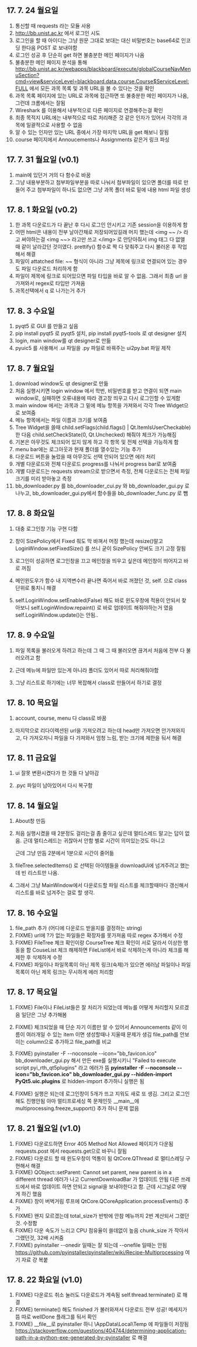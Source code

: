 ## 17\. 7. 24 월요일

1. 통신할 때 requests 라는 모듈 사용
2. http://bb.unist.ac.kr 에서 로그인 시도
3. 로그인을 할 때 아이디는 그냥 원문 그대로 보대는 대신 비밀번호는 base64로 인코딩 한다음 POST 로 보내야함
4. 로그인 성공 후 단순히 get 하면 불충분한 메인 페이지가 나옴
5. 불충분한 메인 페이지 분석을 통해 http://bb.unist.ac.kr/webapps/blackboard/execute/globalCourseNavMenuSection?cmd=view&serviceLevel=blackboard.data.course.Course$ServiceLevel:FULL 에서 모든 과목 목록 및 과목 URL을 볼 수 있다는 것을 확인
6. 과목 목록 페이지에 있는 URL로 과목에 접근하면 또 불충분한 메인 페이지가 나옴, 그런데 크롬에서는 잘됨
7. Wireshark 를 이용해서 내부적으로 다른 페이지로 연결해주는걸 확인
8. 최종 목적지 URL에는 내부적으로 따로 처리해준 것 같은 인자가 있어서 각각의 과목에 일괄적으로 사용할 수 없음
9. 알 수 있는 인자만 있는 URL 중에서 가장 마지막 URL을 get 해보니 잘됨
10. course 페이지에서 Annoucements나 Assignments 같은거 링크 파싱

## 17\. 7. 31 월요일 (v0.1)

1. main에 있던거 거의 다 함수로 바꿈
2. 그냥 내용부분하고 첨부파일부분을 따로 나눠서 첨부파일이 있으면 폴더를 따로 만들어 주고 첨부파일이 하나도 없으면 그냥 과목 폴더 바로 밑에 내용 html 파일 생성

## 17\. 8. 1 화요일 (v0.2)

1. 한 과목 다운로드가 다 끝난 후 다시 로그인 안시키고 기존 session을 이용하게 함
2. 어떤 html은 내용이 전부 날아간채로 저장되어있길래 머지 했는데 \<img ~~ /> 라고 써야하는걸 \<img ~~> 라고만 쓰고 \</img> 로 안닫아줘서 img 태그 다 없앨 때 같이 날라갔던 것이였다. prettify() 함수로 짝 다 맞춰주고 다시 불러온 후 작업해서 해결
3. 파일이 attatched file: ~~ 형식이 아니라 그냥 제목에 링크로 연결되어 있는 경우도 파일 다운로드 처리하게 함
4. 파일이 제목에 링크로 되어있으면 파일 타입을 바로 알 수 없음. 그래서 최종 url 을 가져와서 regex로 타입만 가져옴
5. 과목선택에서 q 로 나가는거 추가

## 17\. 8. 3 수요일

1. pyqt5 로 GUI 를 만들고 싶음
2. pip install pyqt5 로 pyqt5 설치, pip install pyqt5-tools 로 qt designer 설치
3. login, main window를 qt designer로 만듦
4. pyuic5 를 사용해서 .ui 파일을 .py 파일로 바꿔주는 ui2py.bat 파일 제작

## 17\. 8. 7 월요일

1. download window도 qt designer로 만듦
2. 처음 실행시키면 login window 에서 학번, 비밀번호를 받고 연결이 되면 main window로, 실패하면 오류내용에 따라 경고창 띄우고 다시 로그인할 수 있게함
3. main window 에서는 과목과 그 밑에 메뉴 항목을 가져와서 각각 Tree Widget으로 보여줌
4. 메뉴 항목에서는 파일 이름과 크기를 보여줌
5. Tree Widget을 쓸때 child.setFlags(child.flags() | Qt.ItemIsUserCheckable) 한 다음 child.setCheckState(0, Qt.Unchecked) 해줘야 체크가 가능해짐
6. 기본은 아무것도 체크되어 있지 않게 하고 각 항목 및 전체 선택을 가능하게 함
7. menu bar에는 로그아웃과 현재 폴더를 열수있는 기능 추가
8. 다운로드 버튼을 눌렀을 때 아무것도 선택 안되어 있으면 에러 처리
9. 개별 다운로드와 전체 다운로드 progress를 나눠서 progress bar로 보여줌
10. 개별 다운로드는 requests stream으로 받으면서 측정, 전체 다운로드는 전체 파일 크기를 미리 받아놓고 측정
11. bb_downloader.py 를 bb_downloader_cui.py 와 bb_downloader_gui.py 로 나누고, bb_downloader_gui.py에서 함수들을 bb_downloader_func.py 로 뺌

## 17\. 8. 8 화요일
1. 대충 로그인창 기능 구현 다함

2. 창이 SizePolicy에서 Fixed 줘도 막 바껴서 머징 했는데 resize()말고 LoginWindow.setFixedSize() 를 쓰니 굳이 SizePolicy 안써도 크기 고정 잘됨

3. 로그인이 성공하면 로그인창을 끄고 메인창을 띄우고 싶은데 메인창이 띄어지고 바로 꺼짐

4. 메인윈도우가 함수 내 지역변수라 끝나면 죽어서 바로 꺼졌던 것, self. 으로 class 단위로 퉁치니 해결

5. self.LoginWindow.setEnabled(False) 해도 바로 윈도우창에 적용이 안되서 찾아보니 self.LoginWindow.repaint() 로 바로 업데이트 해줘야하는거 였음 self.LoginWindow.update()는 안됨..

## 17\. 8. 9 수요일
1. 파일 목록을 불러오게 하려고 하는데 그 때 그 때 불러오면 끊겨서 처음에 전부 다 불러오려고 함

2. 근데 메뉴에 파일만 있는게 아니라 폴더도 있어서 따로 처리해줘야함

3. 그냥 리스트로 하기에는 너무 복잡해서 class로 만들어서 하기로 결정

## 17\. 8. 10 목요일

1. account, course, menu 다 class로 바꿈

2. 마지막으로 리다이렉션된 url을 가져오려고 하는데 head만 가져오면 안가져와지고, 다 가져오자니 파일을 다 가져와서 엄청 느림, 받는 크기에 제한을 둬서 해결 

## 17\. 8. 11 금요일
1. ui 잘못 변환시켰다가 한 것들 다 날아감

2. .pyc 파일이 남아있어서 다시 복구함

## 17\. 8. 14 월요일

1. About창 만듬

2. 처음 실행시켰을 때 2분정도 걸리는걸 좀 줄이고 싶은데 멀티스레드 말고는 답이 없음. 근데 멀티스레드는 귀찮아서 안함 별로 시간이 의미있는것도 아니고

   근데 그냥 만듬 2분에서 1분으로 시간이 줄어듦

3. fileTree.selectedItems() 로 선택된 아이템들을 downloadUi에 넘겨주려고 했는데 빈 리스트만 나옴.

4. 그래서 그냥 MainWindow에서 다운로드할 파일 리스트를 체크할때마다 갱신해서 리스트를 바로 넘겨주는 걸로 할 생각.

## 17\. 8. 16 수요일

1. file_path 추가 (어디에 다운로드 받을지를 결정하는 string)
2. FIXME) url에 ?가 없는 파일들은 확장자를 못가져옴
    따로 regex 추가해서 수정
3. FIXME) FileTree 체크 확인이랑 CourseTree 체크 확인이 서로 달라서 이상한 행동을 함
    CouseList 체크 해제하면 FileList에서 바로 삭제하는게 아니라 체크를 해제한 후 삭제하게 수정
4. FIXME) 파일이나 파일목록이 아닌 제목 링크(숙제)가 있으면 에러남
    파일이나 파일목록이 아닌 제목 링크는 무시하게 에러 처리함

## 17\. 8. 17 목요일

1. FIXME) File이나 FileList들은 잘 처리가 되었는데 메뉴를 어떻게 처리할지 모르겠음
    일단은 그냥 추가해봄

2. FIXME) 체크되었을 때 단순 자기 이름만 알 수 있어서 Announcements 같이 이름이 여러개일 수 있는 item 이면 생성할때나 지울때 문제가 생김
    file_path를 안보이는 column으로 추가하고 file_path를 비교

3. FIXME) pyinstaller -F --noconsole --icon="bb_favicon.ico" bb_downloader_gui.py 해서 만든 exe를 실행시키니 "Failed to execute script pyi_rth_qt5plugins" 라고 에러가 뜸
    **pyinstaller -F --noconsole --icon="bb_favicon.ico" bb_downloader_gui.py --hidden-import PyQt5.uic.plugins** 로 hidden-import 추가하니 실행은 됨

4. FIXME) 실행은 되는데 로그인창이 5개가 뜨고 지워도 새로 또 생김. 그리고 로그인해도 진행안됨 아마 멀티프로세싱 쪽 문제인듯
     \_\_main\__에 multiprocessing.freeze_support() 추가 하니 문제 없음

## 17\. 8. 21 월요일 (v1.0)

1. FIXME) 다운로드하면 Error 405 Method Not Allowed 페이지가 다운됨
    requests.post 에서 requests.get으로 바꾸니 잘됨
2. FIXME) 다운로드 할 때 윈도우창이 먹통이 됨
    QtCore.QThread 로 멀티스레딩 구현해서 해결
3. FIXME) QObject::setParent: Cannot set parent, new parent is in a different thread 에러가 나고 CurrentDownloadBar 가 업데이트 안됨
    다른 쓰레드에서 바로 업데이트 하면 안되고 signal을 보내야한다고 함.
    근데 시그널로 어떻게 하긴 했음
4. FIXME) 창이 버벅거림
    루프에 QtCore.QCoreApplication.processEvents() 추가
5. FIXME) 왠지 모르겠는데 total_size가 반밖에 안참
    메뉴까지 2번 계산되서 그랬던 것. 수정함
6. FIXME) 다운 속도가 느리고 CPU 점유율이 쓸데없이 높음
    chunk_size 가 작아서 그랬던것, 32배 시켜줌
7. FIXME) pyinstaller --onedir 일때는 잘 되는데 --onefile 일때는 안됨
    https://github.com/pyinstaller/pyinstaller/wiki/Recipe-Multiprocessing 여기 자료 걍 복붙

## 17\. 8. 22 화요일 (v1.0)

1. FIXME) 다운로드 취소 눌러도 다운로드가 계속됨
   self.thread.terminate() 로 해결
2. FIXME) terminate() 해도 finished 가 불러와져서 다운로드 전부 성공! 메세지가 뜸
   따로 wellDone 플래그를 둬서 확인
3. FIXME) _\_file__로 pyinstaller 하니 \AppData\Local\Temp 에 파일들이 저장됨
   https://stackoverflow.com/questions/404744/determining-application-path-in-a-python-exe-generated-by-pyinstaller 로 해결